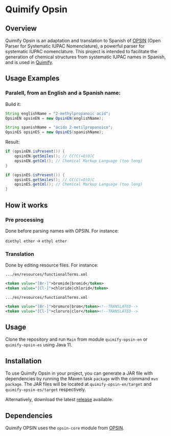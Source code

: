 # Quimify Opsin

## Overview

Quimify Opsin is an adaptation and translation to Spanish of [OPSIN](https://github.com/dan2097/opsin) (Open Parser for Systematic IUPAC Nomenclature), a powerful parser for systematic IUPAC nomenclature. This project is intended to facilitate the generation of chemical structures from systematic IUPAC names in Spanish, and is used in [Quimify](https://quimify.com/).

## Usage Examples

### Paralell, from an English and a Spanish name:

Build it:

```java
String englishName = "2-methylpropanoic acid";
OpsinEN opsinEN = new OpsinEN(englishName);
```

```java
String spanishName = "ácido 2-metilpropanoico";
OpsinES opsinES = new OpsinES(spanishName);
```

Result:

```java
if (opsinEN.isPresent()) {
    opsinEN.getSmiles(); // CC(C(=O)O)C
    opsinEN.getCml(); // Chemical Markup Language (too long)
}
```

```java
if (opsinES.isPresent()) {
    opsinES.getSmiles(); // CC(C(=O)O)C
    opsinES.getCml(); // Chemical Markup Language (too long)    
}
```

## How it works

### Pre processing

Done before parsing names with OPSIN. For instance:

`diethyl ether` → `ethyl ether`

### Translation

Done by editing resource files. For instance:

`.../en/resources/functionalTerms.xml`
```XML
<token value="[Br-]">bromide|bromid</token>
<token value="[Cl-]">chloride|chlorid</token>
```

`.../es/resources/functionalTerms.xml`
```XML
<token value="[Br-]">bromuro|brom</token><!--TRANSLATED-->
<token value="[Cl-]">cloruro|clor</token><!--TRANSLATED-->
```

## Usage

Clone the repository and run `Main` from module `quimify-opsin-en` or `quimify-opsin-es` using Java 11.

## Installation

To use Quimify Opsin in your project, you can generate a JAR file with dependencies by running the Maven task `package` with the command `mvn package`. The JAR files will be located at `quimify-opsin-en/target` and `quimify-opsin-es/target` respectively.

Alternatively, download the latest [release](https://github.com/quimifyapp/opsin/releases) available.

## Dependencies

Quimify OPSIN uses the `opsin-core` module from [OPSIN](https://github.com/dan2097/opsin).
